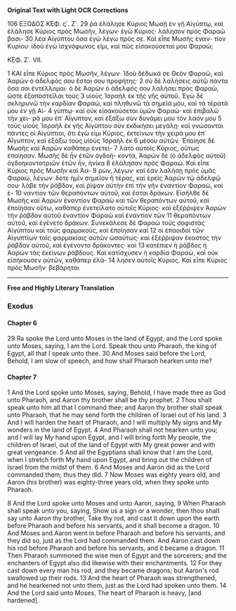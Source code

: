 **Original Text with Light OCR Corrections**

106 ΕΞΟΔΟΣ ΚΕΦ. ς΄. Ζ΄.
29 ῥά ἐλάλησε Κύριος Μωσῇ ἐν γῇ Αἰγύπτῳ, καὶ ἐλάλησε Κύριος
πρὸς Μωσῆν, λέγων· ἐγὼ Κύριος· λάλησον πρὸς Φαραὼ βασι-
30 λέα Αἰγύπτου ὅσα ἐγὼ λέγω πρὸς σε. Καὶ εἶπε Μωσῆς ἐναν-
τίον Κυρίου· ἰδοὺ ἐγὼ ἰσχνόφωνος εἰμι, καὶ πῶς εἰσακούσεταί μου
Φαραώ;

ΚΕΦ. Ζ΄. VII.

1 ΚΑΙ εἶπε Κύριος πρὸς Μωσῆν, λέγων· Ἰδοὺ δέδωκά σε
Θεὸν Φαραὼ, καὶ Ἀαρὼν ὁ ἀδελφός σου ἔσται σου προφήτης·
2 σὺ δὲ λαλήσεις αὐτῷ πάντα ὅσα σοι ἐντέλλομαι· ὁ δὲ Ἀαρὼν
ὁ ἀδελφός σου λαλήσει πρὸς Φαραὼ, ὥστε ἐξαποστεῖλαι τοὺς
3 υἱοὺς Ἰσραὴλ ἐκ τῆς γῆς αὐτοῦ. Ἐγὼ δὲ σκληρυνῶ τὴν καρδίαν
Φαραὼ, καὶ πληθυνῶ τὰ σημεῖά μου, καὶ τὰ τέρατά μου ἐν γῇ Αἰ-
4 γύπτῳ· καὶ οὐκ εἰσακούσεται ὑμῶν Φαραὼ· καὶ ἐπιβαλῶ τὴν χει-
ρά μου ἐπ᾿ Αἴγυπτον, καὶ ἐξάξω σὺν δυνάμει μου τὸν λαόν μου
5 τοὺς υἱοὺς Ἰσραὴλ ἐκ γῆς Αἰγύπτου σὺν ἐκδικήσει μεγάλῃ· καὶ
γνώσονται πάντες οἱ Αἰγύπτιοι, ὅτι ἐγὼ εἰμι Κύριος, ἐκτείνων
τὴν χειρά μου ἐπ᾿ Αἴγυπτον, καὶ ἐξάξω τοὺς υἱοὺς Ἰσραὴλ ἐκ
6 μέσου αὐτῶν. Ἐποίησε δὲ Μωσῆς καὶ Ἀαρὼν καθάπερ ἐνετεί-
7 λατο αὐτοῖς Κύριος, οὕτως ἐποίησαν. Μωσῆς δὲ ἦν ἐτῶν ὀγδοή-
κοντα, Ἀαρὼν δὲ (ὁ ἀδελφὸς αὐτοῦ) ὀγδοηκοντατριῶν ἐτῶν ἦν, ἡνίκα
8 ἐλάλησαν πρὸς Φαραώ. Καὶ εἶπε Κύριος πρὸς Μωσῆν καὶ Ἀα-
9 ρὼν, λέγων· καὶ ἐὰν λαλήσῃ πρὸς ὑμᾶς Φαραὼ, λέγων· δότε
ἡμῖν σημεῖον ἢ τέρας, καὶ ἐρεῖς Ἀαρὼν τῷ ἀδελφῷ σου· λάβε
τὴν ῥάβδον, καὶ ῥίψον αὐτὴν ἐπὶ τὴν γῆν ἐναντίον Φαραὼ, καὶ ἐ-
10 ναντίον τῶν θεραπόντων αὐτοῦ, καὶ ἔσται δράκων. Εἰσῆλθε δὲ
Μωσῆς καὶ Ἀαρὼν ἐναντίον Φαραὼ καὶ τῶν θεραπόντων αὐτοῦ,
καὶ ἐποίησαν οὕτω, καθάπερ ἐνετείλατο αὐτοῖς Κύριος· καὶ ἐξέῤῥιψεν Ἀαρὼν τὴν ῥάβδον αὐτοῦ ἐναντίον Φαραὼ καὶ ἐναντίον τῶν
11 θεραπόντων αὐτοῦ, καὶ ἐγένετο δράκων. Συνεκάλεσε δὲ Φαραὼ
τοὺς σοφιστὰς Αἰγύπτου καὶ τοὺς φαρμακοὺς, καὶ ἐποίησαν καὶ
12 οἱ ἐπαοιδοὶ τῶν Αἰγυπτίων ταῖς φαρμακίαις αὐτῶν ὡσαύτως· καὶ
ἐξέῤῥιψαν ἕκαστος τὴν ῥάβδον αὐτοῦ, καὶ ἐγένοντο δράκοντες· καὶ
13 κατέπιεν ἡ ῥάβδος ἡ Ἀαρὼν τὰς ἐκείνων ῥάβδους. Καὶ κατίσχυσεν ἡ καρδία Φαραὼ, καὶ οὐκ εἰσήκουσεν αὐτῶν, καθάπερ ἐλά-
14 λησεν αὐτοῖς Κύριος. Καὶ εἶπε Κύριος πρὸς Μωσῆν· βεβάρηται

---

**Free and Highly Literary Translation**

### Exodus
#### Chapter 6

29 Ra spoke the Lord unto Moses in the land of Egypt, and the Lord spoke unto Moses, saying, I am the Lord. Speak thou unto Pharaoh, the king of Egypt, all that I speak unto thee.
30 And Moses said before the Lord, Behold, I am slow of speech, and how shall Pharaoh hearken unto me?

#### Chapter 7

1 And the Lord spoke unto Moses, saying, Behold, I have made thee as God unto Pharaoh, and Aaron thy brother shall be thy prophet.
2 Thou shalt speak unto him all that I command thee; and Aaron thy brother shall speak unto Pharaoh, that he may send forth the children of Israel out of his land.
3 And I will harden the heart of Pharaoh, and I will multiply My signs and My wonders in the land of Egypt.
4 And Pharaoh shall not hearken unto you; and I will lay My hand upon Egypt, and I will bring forth My people, the children of Israel, out of the land of Egypt with My great power and with great vengeance.
5 And all the Egyptians shall know that I am the Lord, when I stretch forth My hand upon Egypt, and bring out the children of Israel from the midst of them.
6 And Moses and Aaron did as the Lord commanded them; thus they did.
7 Now Moses was eighty years old, and Aaron (his brother) was eighty-three years old, when they spoke unto Pharaoh.

8 And the Lord spoke unto Moses and unto Aaron, saying,
9 When Pharaoh shall speak unto you, saying, Show us a sign or a wonder, then thou shalt say unto Aaron thy brother, Take thy rod, and cast it down upon the earth before Pharaoh and before his servants, and it shall become a dragon.
10 And Moses and Aaron went in before Pharaoh and before his servants, and they did so, just as the Lord had commanded them. And Aaron cast down his rod before Pharaoh and before his servants, and it became a dragon.
11 Then Pharaoh summoned the wise men of Egypt and the sorcerers; and the enchanters of Egypt also did likewise with their enchantments.
12 For they cast down every man his rod, and they became dragons; but Aaron's rod swallowed up their rods.
13 And the heart of Pharaoh was strengthened, and he hearkened not unto them, just as the Lord had spoken unto them.
14 And the Lord said unto Moses, The heart of Pharaoh is heavy, [and hardened].